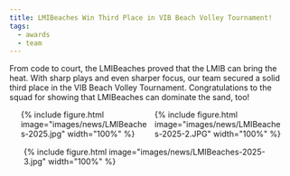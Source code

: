 ```yaml
---
title: LMIBeaches Win Third Place in VIB Beach Volley Tournament!
tags:
  - awards
  - team
---
```


<!-- excerpt start -->
<!-- excerpt end -->
From code to court, the LMIBeaches proved that the LMIB can bring the heat. With sharp plays and even sharper focus, our team secured a solid third place in the VIB Beach Volley Tournament. Congratulations to the squad for showing that LMIBeaches can dominate the sand, too!

<div style="display: flex; flex-wrap: wrap; justify-content: center; gap: 10px;">

  <div style="flex: 1 1 45%; max-width: 45%;">
    {% include figure.html image="images/news/LMIBeaches-2025.jpg" width="100%" %}
  </div>

  <div style="flex: 1 1 45%; max-width: 45%;">
    {% include figure.html image="images/news/LMIBeaches-2025-2.JPG" width="100%" %}
  </div>

  <div style="flex: 1 1 90%; max-width: 90%; margin-top: 5px;">
    {% include figure.html image="images/news/LMIBeaches-2025-3.jpg" width="100%" %}
  </div>

</div>